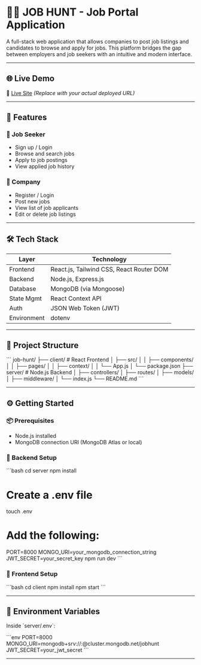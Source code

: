 # 🧑‍💼 JOB HUNT - Job Portal Application

A full-stack web application that allows companies to post job listings and candidates to browse and apply for jobs. This platform bridges the gap between employers and job seekers with an intuitive and modern interface.

---

## 🌐 Live Demo

🔗 [Live Site](https://your-live-site-link.com) *(Replace with your actual deployed URL)*

---

## 🚀 Features

### 👤 Job Seeker
- Sign up / Login
- Browse and search jobs
- Apply to job postings
- View applied job history

### 🏢 Company
- Register / Login
- Post new jobs
- View list of job applicants
- Edit or delete job listings

---

## 🛠️ Tech Stack

| Layer        | Technology                              |
|--------------|------------------------------------------|
| Frontend     | React.js, Tailwind CSS, React Router DOM |
| Backend      | Node.js, Express.js                      |
| Database     | MongoDB (via Mongoose)                   |
| State Mgmt   | React Context API                        |
| Auth         | JSON Web Token (JWT)                     |
| Environment  | dotenv                                   |

---

## 📁 Project Structure

\`\`\`
job-hunt/
├── client/                # React Frontend
│   ├── src/
│   │   ├── components/
│   │   ├── pages/
│   │   ├── context/
│   │   └── App.js
│   └── package.json
├── server/                # Node.js Backend
│   ├── controllers/
│   ├── routes/
│   ├── models/
│   ├── middleware/
│   └── index.js
└── README.md
\`\`\`

---

## ⚙️ Getting Started

### 📦 Prerequisites

- Node.js installed
- MongoDB connection URI (MongoDB Atlas or local)

### 🔧 Backend Setup

\`\`\`bash
cd server
npm install
# Create a .env file
touch .env
# Add the following:
PORT=8000
MONGO_URI=your_mongodb_connection_string
JWT_SECRET=your_secret_key
npm run dev
\`\`\`

### 🎨 Frontend Setup

\`\`\`bash
cd client
npm install
npm start
\`\`\`

---

## 🔐 Environment Variables

Inside \`server/.env\`:

\`\`\`env
PORT=8000
MONGO_URI=mongodb+srv://<username>:<password>@cluster.mongodb.net/jobhunt
JWT_SECRET=your_jwt_secret
\`\`\`

---







